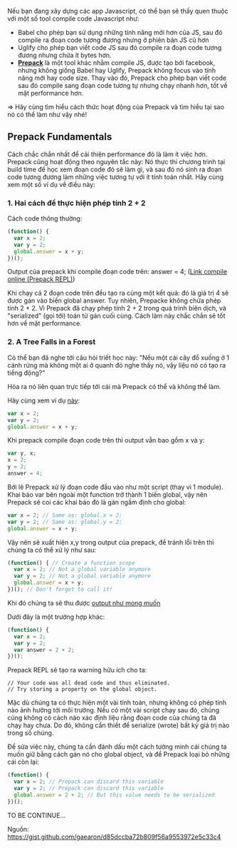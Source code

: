 Nếu bạn đang xây dựng các app Javascript, có thể bạn sẽ thấy quen thuộc với một số tool compile code Javascript như:

- Babel cho phép bạn sử dụng những tính năng mới hơn của JS, sau đó compile ra đoạn code tương đương nhưng ở phiên bản JS cũ hơn
- Uglify cho phép bạn viết code JS sau đó compile ra đoạn code tương đương nhưng chứa ít bytes hơn.
- **[Prepack](https://github.com/facebook/prepack)** là một tool khác nhằm compile JS, được tạo bởi facebook, nhưng không giống Babel hay Uglify, Prepack không focus vào tính năng mới hay code size. Thay vào đó, Prepack cho phép bạn viết code sau đó compile sang đoạn code tương tự nhưng chạy nhanh hơn, tốt về mặt performance hơn.

=> Hãy cùng tìm hiểu cách thức hoạt động của Prepack và tìm hiểu tại sao nó có thể làm như vậy nhé!

## **Prepack Fundamentals**

Cách chắc chắn nhất để cải thiện performance đó là làm ít việc hơn. Prepack cũng hoạt động theo nguyên tắc này: Nó thực thi chương trình tại build time để học xem đoạn code đó sẽ làm gì, và sau đó nó sinh ra đoạn code tương đương làm những việc tương tự với ít tính toán nhất.
Hãy cùng xem một số ví dụ về điều này:

### **1. Hai cách để thực hiện phép tính 2 + 2**

Cách code thông thường:

```js
(function() {
  var x = 2;
  var y = 2;
  global.answer = x + y;
})();
```

Output của prepack khi compile đoạn code trên: answer = 4; ([Link compile online (Prepack REPL)](https://prepack.io/repl.html#BQMwrgdgxgLglgewsAlAAgN4Cg1oG4CGATmgB5oC8aATANw77FoCelN9uA5gDYIBGBbgDoCEAM4B3AKYkq5ANQt6AXxSp6QA))

Khi chạy cả 2 đoạn code trên đều tạo ra cùng một kết quả: đó là giá trị 4 sẽ được gán vào biến global answer. Tuy nhiên, Prepacke không chứa phép tính 2 + 2. Vì Prepack đã chạy phép tính 2 + 2 trong quá trình biên dịch, và "serialized" (gọi tới) toán tử gán cuối cùng. Cách làm này chắc chắn sẽ tốt hơn về mặt performance.

### **2. A Tree Falls in a Forest**

Có thể bạn đã nghe tới câu hỏi triết học này: "Nếu một cái cây đổ xuống ở 1 cánh rừng mà không một ai ở quanh đó nghe thấy nó, vậy liệu nó có tạo ra tiếng động?"

Hóa ra nó liên quan trực tiếp tới cái mà Prepack có thể và không thể làm.

Hãy cùng xem ví dụ [này](https://prepack.io/repl.html#G4QwTgBAHhC8ECYDcAoUkCedGoOYBsB7AIxHwDoQA7AZwHcBTSeGAagg1SA):

```js
var x = 2;
var y = 2;
global.answer = x + y;
```

Khi prepack compile đoạn code trên thì output vẫn bao gồm x và y:

```js
var y, x;
x = 2;
y = 2;
answer = 4;
```

Bởi lẽ Prepack xử lý đoạn code đầu vào như một script (thay vì 1 module). Khai báo var bên ngoài một function trở thành 1 biến global, vậy nên Prepack sẽ coi các khai báo đó là gán ngầm định cho global:

```js
var x = 2; // Same as: global.x = 2;
var y = 2; // Same as: global.y = 2;
global.answer = x + y;
```

Vậy nên sẽ xuất hiện x,y trong output của prepack, để tránh lỗi trên thì chúng ta có thể xử lý như sau:

```js
(function() { // Create a function scope
  var x = 2; // Not a global variable anymore
  var y = 2; // Not a global variable anymore
  global.answer = x + y;
})(); // Don't forget to call it!
```

Khi đó chúng ta sẽ thu được [output như mong muốn](https://prepack.io/repl.html#BQMwrgdgxgLglgewsAlAAgN4Cg1oG4CGATmgB5oC8aATANw77FoCelN9uA5gDYIBGBbgDoCEAM4B3AKYkq5ANQt6AXxSp6QA)

Dưới đây là một trường hợp khác:

```js
(function() {
  var x = 2;
  var y = 2;
  var answer = 2 + 2;
})();
```

Prepack REPL sẽ tạo ra warning hữu ích cho ta:

```
// Your code was all dead code and thus eliminated.
// Try storing a property on the global object.
```

Mặc dù chúng ta có thực hiện một vài tính toán, nhưng không có phép tính nào ảnh hưởng tới môi trường. Nếu có một vài script chạy sau đó, chúng cũng không có cách nào xác định liệu rằng đoạn code của chúng ta đã chạy hay chưa. Do đó, không cần thiết để serialize (wrote) bất kỳ giá trị nào trong số chúng.

Để sửa việc này, chúng ta cần đánh dấu một cách tường minh cái chúng ta muốn giữ bằng cách gán nó cho global object, và để Prepack loại bỏ những cái còn lại:

```js
(function() {
  var x = 2; // Prepack can discard this variable
  var y = 2; // Prepack can discard this variable
  global.answer = 2 + 2; // But this value needs to be serialized
})();
```

TO BE CONTINUE...

Nguồn: https://gist.github.com/gaearon/d85dccba72b809f56a9553972e5c33c4